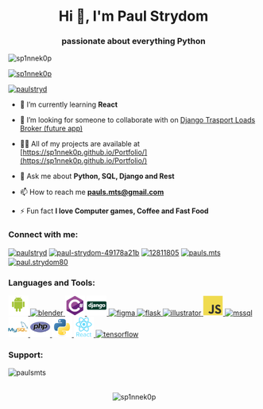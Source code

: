 <h1 align="center">Hi 👋, I'm Paul Strydom</h1>
<h3 align="center">passionate about everything Python</h3>

<p align="left"> <img src="https://komarev.com/ghpvc/?username=sp1nnek0p&label=Profile%20views&color=0e75b6&style=flat" alt="sp1nnek0p" /> </p>

<p align="left"> <a href="https://github.com/ryo-ma/github-profile-trophy"><img src="https://github-profile-trophy.vercel.app/?username=sp1nnek0p" alt="sp1nnek0p" /></a> </p>

<p align="left"> <a href="https://twitter.com/paulstryd" target="blank"><img src="https://img.shields.io/twitter/follow/paulstryd?logo=twitter&style=for-the-badge" alt="paulstryd" /></a> </p>

- 🌱 I’m currently learning **React**

- 🤝 I’m looking for someone to collaborate with on [Django Trasport Loads Broker (future app)](FutureProject)

- 👨‍💻 All of my projects are available at [https://sp1nnek0p.github.io/Portfolio/](https://sp1nnek0p.github.io/Portfolio/)

- 💬 Ask me about **Python, SQL, Django and Rest**

- 📫 How to reach me **pauls.mts@gmail.com**

- ⚡ Fun fact **I love Computer games, Coffee and Fast Food**

<h3 align="left">Connect with me:</h3>
<p align="left">
<a href="https://twitter.com/paulstryd" target="blank"><img align="center" src="https://raw.githubusercontent.com/rahuldkjain/github-profile-readme-generator/master/src/images/icons/Social/twitter.svg" alt="paulstryd" height="30" width="40" /></a>
<a href="https://linkedin.com/in/paul-strydom-49178a21b" target="blank"><img align="center" src="https://raw.githubusercontent.com/rahuldkjain/github-profile-readme-generator/master/src/images/icons/Social/linked-in-alt.svg" alt="paul-strydom-49178a21b" height="30" width="40" /></a>
<a href="https://stackoverflow.com/users/12811805" target="blank"><img align="center" src="https://raw.githubusercontent.com/rahuldkjain/github-profile-readme-generator/master/src/images/icons/Social/stack-overflow.svg" alt="12811805" height="30" width="40" /></a>
<a href="https://codesandbox.com/pauls.mts" target="blank"><img align="center" src="https://raw.githubusercontent.com/rahuldkjain/github-profile-readme-generator/master/src/images/icons/Social/codesandbox.svg" alt="pauls.mts" height="30" width="40" /></a>
<a href="https://instagram.com/paul.strydom80" target="blank"><img align="center" src="https://raw.githubusercontent.com/rahuldkjain/github-profile-readme-generator/master/src/images/icons/Social/instagram.svg" alt="paul.strydom80" height="30" width="40" /></a>
</p>

<h3 align="left">Languages and Tools:</h3>
<p align="left"> <a href="https://developer.android.com" target="_blank" rel="noreferrer"> <img src="https://raw.githubusercontent.com/devicons/devicon/master/icons/android/android-original-wordmark.svg" alt="android" width="40" height="40"/> </a> <a href="https://www.blender.org/" target="_blank" rel="noreferrer"> <img src="https://download.blender.org/branding/community/blender_community_badge_white.svg" alt="blender" width="40" height="40"/> </a> <a href="https://www.w3schools.com/cs/" target="_blank" rel="noreferrer"> <img src="https://raw.githubusercontent.com/devicons/devicon/master/icons/csharp/csharp-original.svg" alt="csharp" width="40" height="40"/> </a> <a href="https://www.djangoproject.com/" target="_blank" rel="noreferrer"> <img src="https://raw.githubusercontent.com/devicons/devicon/master/icons/django/django-original.svg" alt="django" width="40" height="40"/> </a> <a href="https://www.figma.com/" target="_blank" rel="noreferrer"> <img src="https://www.vectorlogo.zone/logos/figma/figma-icon.svg" alt="figma" width="40" height="40"/> </a> <a href="https://flask.palletsprojects.com/" target="_blank" rel="noreferrer"> <img src="https://www.vectorlogo.zone/logos/pocoo_flask/pocoo_flask-icon.svg" alt="flask" width="40" height="40"/> </a> <a href="https://www.adobe.com/in/products/illustrator.html" target="_blank" rel="noreferrer"> <img src="https://www.vectorlogo.zone/logos/adobe_illustrator/adobe_illustrator-icon.svg" alt="illustrator" width="40" height="40"/> </a> <a href="https://developer.mozilla.org/en-US/docs/Web/JavaScript" target="_blank" rel="noreferrer"> <img src="https://raw.githubusercontent.com/devicons/devicon/master/icons/javascript/javascript-original.svg" alt="javascript" width="40" height="40"/> </a> <a href="https://www.microsoft.com/en-us/sql-server" target="_blank" rel="noreferrer"> <img src="https://www.svgrepo.com/show/303229/microsoft-sql-server-logo.svg" alt="mssql" width="40" height="40"/> </a> <a href="https://www.mysql.com/" target="_blank" rel="noreferrer"> <img src="https://raw.githubusercontent.com/devicons/devicon/master/icons/mysql/mysql-original-wordmark.svg" alt="mysql" width="40" height="40"/> </a> <a href="https://www.php.net" target="_blank" rel="noreferrer"> <img src="https://raw.githubusercontent.com/devicons/devicon/master/icons/php/php-original.svg" alt="php" width="40" height="40"/> </a> <a href="https://www.python.org" target="_blank" rel="noreferrer"> <img src="https://raw.githubusercontent.com/devicons/devicon/master/icons/python/python-original.svg" alt="python" width="40" height="40"/> </a> <a href="https://reactjs.org/" target="_blank" rel="noreferrer"> <img src="https://raw.githubusercontent.com/devicons/devicon/master/icons/react/react-original-wordmark.svg" alt="react" width="40" height="40"/> </a> <a href="https://www.tensorflow.org" target="_blank" rel="noreferrer"> <img src="https://www.vectorlogo.zone/logos/tensorflow/tensorflow-icon.svg" alt="tensorflow" width="40" height="40"/> </a> </p>


<h3 align="left">Support:</h3>
<p><a href="https://www.buymeacoffee.com/paulsmts"> <img align="left" src="https://cdn.buymeacoffee.com/buttons/v2/default-yellow.png" height="50" width="210" alt="paulsmts" /></a></p><br><br>


<p><img align="center" src="https://github-readme-stats.vercel.app/api/top-langs?username=sp1nnek0p&show_icons=true&locale=en&layout=compact" alt="sp1nnek0p" /></p>

